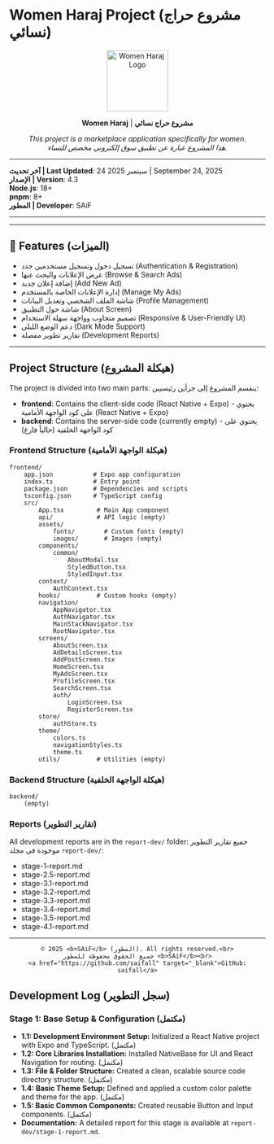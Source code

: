 

# Women Haraj Project (مشروع حراج نسائي)

<p align="center">
	<img src="frontend/assets/icon.png" alt="Women Haraj Logo" width="120" />
</p>

<p align="center">
	<b>Women Haraj</b> | <b>مشروع حراج نسائي</b>
</p>

<p align="center">
	<i>This project is a marketplace application specifically for women.<br>
	هذا المشروع عبارة عن تطبيق سوق إلكتروني مخصص للنساء.</i>
</p>

---

**آخر تحديث | Last Updated**: 24 سبتمبر 2025 | September 24, 2025  
**الإصدار | Version**: 4.3  
**Node.js**: 18+  
**pnpm**: 8+  
**المطور | Developer**: SAiF

---

---


## 🚀 Features (الميزات)

- تسجيل دخول وتسجيل مستخدمين جدد (Authentication & Registration)
- عرض الإعلانات والبحث عنها (Browse & Search Ads)
- إضافة إعلان جديد (Add New Ad)
- إدارة الإعلانات الخاصة بالمستخدم (Manage My Ads)
- شاشة الملف الشخصي وتعديل البيانات (Profile Management)
- شاشة حول التطبيق (About Screen)
- تصميم متجاوب وواجهة سهلة الاستخدام (Responsive & User-Friendly UI)
- دعم الوضع الليلي (Dark Mode Support)
- تقارير تطوير مفصلة (Development Reports)

---

## Project Structure (هيكلة المشروع)

The project is divided into two main parts:
ينقسم المشروع إلى جزأين رئيسيين:

- **frontend**: Contains the client-side code (React Native + Expo)
		- يحتوي على كود الواجهة الأمامية (React Native + Expo)
- **backend**: Contains the server-side code (currently empty)
		- يحتوي على كود الواجهة الخلفية (حالياً فارغ)

### Frontend Structure (هيكلة الواجهة الأمامية)

```
frontend/
	app.json           # Expo app configuration
	index.ts           # Entry point
	package.json       # Dependencies and scripts
	tsconfig.json      # TypeScript config
	src/
		App.tsx         # Main App component
		api/            # API logic (empty)
		assets/
			fonts/        # Custom fonts (empty)
			images/       # Images (empty)
		components/
			common/
				AboutModal.tsx
				StyledButton.tsx
				StyledInput.tsx
		context/
			AuthContext.tsx
		hooks/          # Custom hooks (empty)
		navigation/
			AppNavigator.tsx
			AuthNavigator.tsx
			MainStackNavigator.tsx
			RootNavigator.tsx
		screens/
			AboutScreen.tsx
			AdDetailsScreen.tsx
			AddPostScreen.tsx
			HomeScreen.tsx
			MyAdsScreen.tsx
			ProfileScreen.tsx
			SearchScreen.tsx
			auth/
				LoginScreen.tsx
				RegisterScreen.tsx
		store/
			authStore.ts
		theme/
			colors.ts
			navigationStyles.ts
			theme.ts
		utils/          # Utilities (empty)
```

### Backend Structure (هيكلة الواجهة الخلفية)

```
backend/
	(empty)
```

### Reports (تقارير التطوير)

All development reports are in the `report-dev/` folder:
جميع تقارير التطوير موجودة في مجلد `report-dev/`:

- stage-1-report.md
- stage-2.5-report.md
- stage-3.1-report.md
- stage-3.2-report.md
- stage-3.3-report.md
- stage-3.4-report.md
- stage-3.5-report.md
- stage-4.1-report.md


---

<div align="center">
  
	© 2025 <b>SAiF</b> (المطور). All rights reserved.<br>
	جميع الحقوق محفوظة للمطور <b>SAiF</b><br>
	<a href="https://github.com/saifall" target="_blank">GitHub: saifall</a>
</div>

## Development Log (سجل التطوير)

### Stage 1: Base Setup & Configuration (مكتمل)
- **1.1: Development Environment Setup:** Initialized a React Native project with Expo and TypeScript. (مكتمل)
- **1.2: Core Libraries Installation:** Installed NativeBase for UI and React Navigation for routing. (مكتمل)
- **1.3: File & Folder Structure:** Created a clean, scalable source code directory structure. (مكتمل)
- **1.4: Basic Theme Setup:** Defined and applied a custom color palette and theme for the app. (مكتمل)
- **1.5: Basic Common Components:** Created reusable Button and Input components. (مكتمل)
- **Documentation:** A detailed report for this stage is available at `report-dev/stage-1-report.md`.